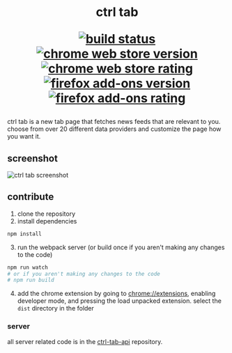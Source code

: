 <h1 align="center">
  ctrl tab
  <p align="center">
    <a href="https://travis-ci.org/ludicrousxyz/ctrl-tab" target="_blank" rel="noopener noreferrer">
      <img src="https://img.shields.io/travis/ludicrousxyz/ctrl-tab.svg" alt="build status">
    </a>
    <a href="https://chrome.google.com/webstore/detail/ctrl-tab/ijfnjhlohbehhlhhokgokabonpnlldon" target="_blank" rel="noopener noreferrer">
      <img src="https://img.shields.io/chrome-web-store/v/ijfnjhlohbehhlhhokgokabonpnlldon.svg" alt="chrome web store version">
    </a>
    <a href="https://chrome.google.com/webstore/detail/ctrl-tab/ijfnjhlohbehhlhhokgokabonpnlldon" target="_blank" rel="noopener noreferrer">
      <img src="https://img.shields.io/chrome-web-store/rating/ijfnjhlohbehhlhhokgokabonpnlldon.svg" alt="chrome web store rating">
    </a>
    <a href="https://addons.mozilla.org/en-US/firefox/addon/ctrl-tab" target="_blank" rel="noopener noreferrer">
      <img src="https://img.shields.io/amo/v/ctrl-tab.svg" alt="firefox add-ons version">
    </a>
    <a href="https://addons.mozilla.org/en-US/firefox/addon/ctrl-tab" target="_blank" rel="noopener noreferrer">
      <img src="https://img.shields.io/amo/rating/ctrl-tab.svg" alt="firefox add-ons rating">
    </a>
  </p>
</h1>

ctrl tab is a new tab page that fetches news feeds that are relevant to you. choose from over 20 different data providers and customize the page how you want it.

## screenshot

![ctrl tab screenshot](https://raw.githubusercontent.com/ludicrousxyz/ctrl-tab/master/public/img/screenshot.png)

## contribute

1. clone the repository
2. install dependencies
```bash
npm install
```
3. run the webpack server (or build once if you aren't making any changes to the code)
```bash
npm run watch
# or if you aren't making any changes to the code
# npm run build
```
4. add the chrome extension by going to [chrome://extensions](chrome://extensions/), enabling developer mode, and pressing the load unpacked extension. select the `dist` directory in the folder

### server

all server related code is in the [ctrl-tab-api](https://github.com/ludicrousxyz/ctrl-tab-api) repository.
